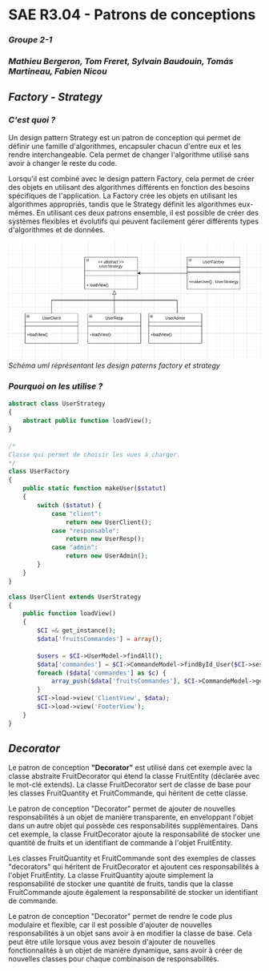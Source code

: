 # **SAE R3.04 - Patrons de conceptions**
### **_Groupe 2-1_**
### _Mathieu Bergeron, Tom Freret, Sylvain Baudouin, Tomás Martineau, Fabien Nicou_




## **_Factory - Strategy_**

### **_C'est quoi ?_**

Un design pattern Strategy est un patron de conception qui permet de définir une famille d'algorithmes, encapsuler chacun d'entre eux et les rendre interchangeable. Cela permet de changer l'algorithme utilisé sans avoir à changer le reste du code. 

Lorsqu'il est combiné avec le design pattern Factory, cela permet de créer des objets en utilisant des algorithmes différents en fonction des besoins spécifiques de l'application. La Factory crée les objets en utilisant les algorithmes appropriés, tandis que le Strategy définit les algorithmes eux-mêmes. En utilisant ces deux patrons ensemble, il est possible de créer des systèmes flexibles et évolutifs qui peuvent facilement gérer différents types d'algorithmes et de données.


![factory-strategy](img/factory-strategy.png)
_Schéma uml réprésentant les design paterns factory et strategy_

### **_Pourquoi on les utilise ?_** 




```php
abstract class UserStrategy
{
    abstract public function loadView();
}

/*
Classe qui permet de choisir les vues à charger.
*/
class UserFactory
{
    public static function makeUser($statut)
    {
        switch ($statut) {
            case "client":
                return new UserClient();
            case "responsable":
                return new UserResp();
            case "admin":
                return new UserAdmin();
        }
    }
}  
```
```php
class UserClient extends UserStrategy
{
    public function loadView()
    {
        $CI =& get_instance();
        $data['fruitsCommandes'] = array();

        $users = $CI->UserModel->findAll();
        $data['commandes'] = $CI->CommandeModel->findById_User($CI->session->user["user"]->id_user);
        foreach ($data['commandes'] as $c) {
            array_push($data['fruitsCommandes'], $CI->CommandeModel->getFruitFrom_IdCommande($c->id_commande));
        }
        $CI->load->view('ClientView', $data);
        $CI->load->view('FooterView');
    }
}
```
## **_Decorator_**

Le patron de conception **"Decorator"** est utilisé dans cet exemple avec la classe abstraite FruitDecorator qui étend la classe FruitEntity (déclarée avec le mot-clé extends). La classe FruitDecorator sert de classe de base pour les classes FruitQuantity et FruitCommande, qui héritent de cette classe.

Le patron de conception "Decorator" permet de ajouter de nouvelles responsabilités à un objet de manière transparente, en enveloppant l'objet dans un autre objet qui possède ces responsabilités supplémentaires. Dans cet exemple, la classe FruitDecorator ajoute la responsabilité de stocker une quantité de fruits et un identifiant de commande à l'objet FruitEntity.

Les classes FruitQuantity et FruitCommande sont des exemples de classes "decorators" qui héritent de FruitDecorator et ajoutent ces responsabilités à l'objet FruitEntity. La classe FruitQuantity ajoute simplement la responsabilité de stocker une quantité de fruits, tandis que la classe FruitCommande ajoute également la responsabilité de stocker un identifiant de commande.

Le patron de conception "Decorator" permet de rendre le code plus modulaire et flexible, car il est possible d'ajouter de nouvelles responsabilités à un objet sans avoir à en modifier la classe de base. Cela peut être utile lorsque vous avez besoin d'ajouter de nouvelles fonctionnalités à un objet de manière dynamique, sans avoir à créer de nouvelles classes pour chaque combinaison de responsabilités.